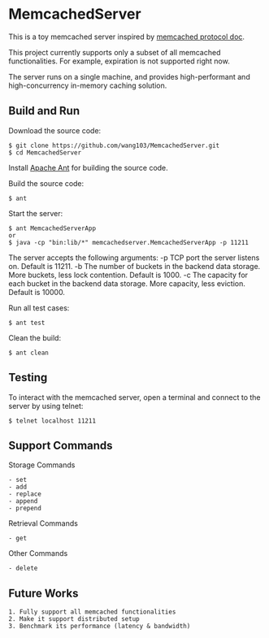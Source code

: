 # MemcachedServer

This is a toy memcached server inspired by [memcached protocol doc](https://github.com/memcached/memcached/blob/master/doc/protocol.txt).

This project currently supports only a subset of all memcached functionalities.
For example, expiration is not supported right now.

The server runs on a single machine, and provides high-performant and high-concurrency in-memory caching solution.

## Build and Run

Download the source code:

    $ git clone https://github.com/wang103/MemcachedServer.git
    $ cd MemcachedServer

Install [Apache Ant](https://ant.apache.org/) for building the source code.

Build the source code:

    $ ant

Start the server:

    $ ant MemcachedServerApp
    or
    $ java -cp "bin:lib/*" memcachedserver.MemcachedServerApp -p 11211

The server accepts the following arguments:
    -p <port>        TCP port the server listens on. Default is 11211.
    -b <buckets>     The number of buckets in the backend data storage. More buckets, less lock contention. Default is 1000.
    -c <capacity>    The capacity for each bucket in the backend data storage. More capacity, less eviction. Default is 10000.

Run all test cases:

    $ ant test

Clean the build:

    $ ant clean

## Testing

To interact with the memcached server, open a terminal and connect to the server by using telnet:

    $ telnet localhost 11211

## Support Commands

Storage Commands

    - set
    - add
    - replace
    - append
    - prepend

Retrieval Commands

    - get

Other Commands

    - delete

## Future Works

    1. Fully support all memcached functionalities
    2. Make it support distributed setup
    3. Benchmark its performance (latency & bandwidth)
